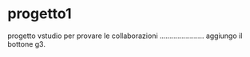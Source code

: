 # progetto1
progetto vstudio per provare le collaborazioni
......................
aggiungo il bottone g3.
